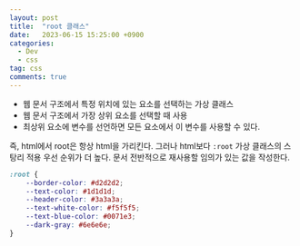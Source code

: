 ```yaml
---
layout: post
title:  "root 클래스"
date:   2023-06-15 15:25:00 +0900
categories: 
  - Dev
  - css
tag: css
comments: true
---
```


- 웹 문서 구조에서 특정 위치에 있는 요소를 선택하는 가상 클래스
- 웹 문서 구조에서 가장 상위 요소를 선택할 때 사용
- 최상위 요소에 변수를 선언하면 모든 요소에서 이 변수를 사용할 수 있다.

즉, html에서 root은 항상 html을 가리킨다. 그러나 html보다 `:root` 가상 클래스의 스탕리 적용 우선 순위가 더 높다.
문서 전반적으로 재사용할 임의가 있는 값을 작성한다.

```css
:root {
    --border-color: #d2d2d2;
    --text-color: #1d1d1d;
    --header-color: #3a3a3a;
    --text-white-color: #f5f5f5;
    --text-blue-color: #0071e3;
    --dark-gray: #6e6e6e;
}
```